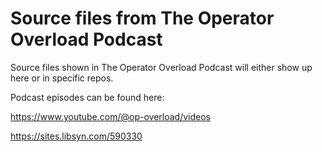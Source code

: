 # Source files from The Operator Overload Podcast

Source files shown in The Operator Overload Podcast will either show up here or in specific repos. 

Podcast episodes can be found here:

https://www.youtube.com/@op-overload/videos

https://sites.libsyn.com/590330
